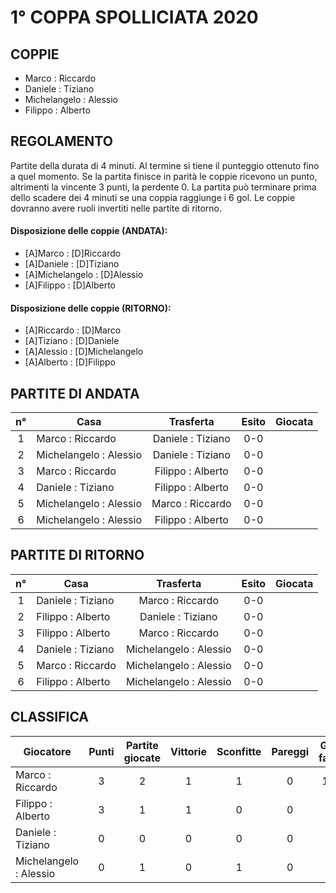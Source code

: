 # 1° COPPA SPOLLICIATA 2020

## COPPIE

- Marco : Riccardo
- Daniele : Tiziano
- Michelangelo : Alessio
- Filippo : Alberto
 
 
## REGOLAMENTO
Partite della durata di 4 minuti. Al termine si tiene il punteggio ottenuto fino a quel momento.
Se la partita finisce in parità le coppie ricevono un punto, altrimenti la vincente 3 punti, la perdente 0.
La partita può terminare prima dello scadere dei 4 minuti se una coppia raggiunge i 6 gol.
Le coppie dovranno avere ruoli invertiti nelle partite di ritorno.

#### Disposizione delle coppie (ANDATA):
- [A]Marco : [D]Riccardo
- [A]Daniele : [D]Tiziano
- [A]Michelangelo : [D]Alessio
- [A]Filippo : [D]Alberto

#### Disposizione delle coppie (RITORNO):
- [A]Riccardo : [D]Marco
- [A]Tiziano : [D]Daniele
- [A]Alessio : [D]Michelangelo
- [A]Alberto : [D]Filippo


## PARTITE DI ANDATA
| n° | Casa | Trasferta | Esito | Giocata
|:-:|----------|:-------------:|:------:|:------:
| 1 | Marco : Riccardo | Daniele : Tiziano | 0-0 |
| 2 | Michelangelo : Alessio | Daniele : Tiziano | 0-0 |
| 3 | Marco : Riccardo | Filippo : Alberto | 0-0 |
| 4 | Daniele : Tiziano | Filippo : Alberto | 0-0 |
| 5 | Michelangelo : Alessio | Marco : Riccardo | 0-0 |
| 6 | Michelangelo : Alessio | Filippo : Alberto | 0-0 |

## PARTITE DI RITORNO
| n° | Casa | Trasferta | Esito | Giocata
|:-:|----------|:-------------:|:------:|:------:
| 1 | Daniele : Tiziano | Marco : Riccardo | 0-0 |
| 2 | Filippo : Alberto | Daniele : Tiziano | 0-0 |
| 3 | Filippo : Alberto | Marco : Riccardo | 0-0 |
| 4 | Daniele : Tiziano | Michelangelo : Alessio | 0-0 |
| 5 | Marco : Riccardo | Michelangelo : Alessio | 0-0 |
| 6 | Filippo : Alberto | Michelangelo : Alessio | 0-0 |

## CLASSIFICA
| Giocatore | Punti | Partite giocate | Vittorie | Sconfitte | Pareggi | Gol fatti | Gol subiti | Differenza reti
|--------|:-----:|:--------:|:--------:|:--------:|:--------:|:--------:|:--------:|:--------:|
|Marco : Riccardo | 3 | 2 | 1 | 1 | 0 | 10 | 8 | 2
|Filippo : Alberto | 3 | 1 | 1 | 0 | 0 | 6 | 5 | 1
|Daniele : Tiziano | 0 | 0 | 0 | 0 | 0 | 0 | 0 | 0
|Michelangelo : Alessio | 0 | 1 | 0 | 1 | 0 | 2 | 5 | -3
